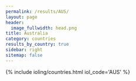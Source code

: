 ```yaml
---
permalink: /results/AUS/
layout: page
header:
  image_fullwidth: head.png
title: Australia
category: countries
results_by_country: true
sidebar: right
sitemap: false
---
```


{% include ioling/countries.html iol_code='AUS' %}